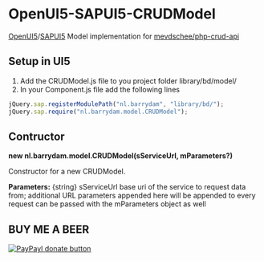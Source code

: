 # OpenUI5-SAPUI5-CRUDModel

[OpenUI5](http://openui5.org/)/[SAPUI5](https://sapui5.hana.ondemand.com) Model implementation for [mevdschee/php-crud-api](https://github.com/mevdschee/php-crud-api)

## Setup in UI5
1. Add the CRUDModel.js file to you project folder library/bd/model/
2. In your Component.js file add the following lines
```javascript
jQuery.sap.registerModulePath("nl.barrydam", "library/bd/");
jQuery.sap.require("nl.barrydam.model.CRUDModel");
```

## Contructor
**new nl.barrydam.model.CRUDModel(sServiceUrl, mParameters?)**

Constructor for a new CRUDModel.

**Parameters:**
{string} sServiceUrl	base uri of the service to request data from; additional URL parameters appended here will be appended to every request can be passed with the mParameters object as well


## BUY ME A BEER
[![PayPayl donate button](https://img.shields.io/badge/paypal-donate-yellow.svg)](https://www.paypal.com/cgi-bin/webscr?cmd=_s-xclick&hosted_button_id=XX68BNMVCD7YS "Donate once-off to this project using Paypal")